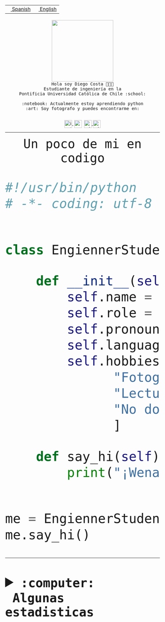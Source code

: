<table border="0"  align="right">
 <tr><td><a href="README.md"><img src="https://upload.wikimedia.org/wikipedia/commons/thumb/8/89/Bandera_de_Espa%C3%B1a.svg/1200px-Bandera_de_Espa%C3%B1a.svg.png" height="10"> Spanish</a></td>
 <td><a href="README.en.md"><img src="https://upload.wikimedia.org/wikipedia/commons/a/a4/Flag_of_the_United_States.svg" height="10"> English</a></td></tr>
</table><br><br><br>


<p align="center">
  <img src="https://github.com/diegocostares/diegocostares/blob/main/Images/aaa2.gif?raw=true" height="200px" weight="200px">
  <br><samp>
    Hola soy Diego Costa 👨🏻‍💻<br>
    Estudiante de ingeniería en la <br>
    Pontificia Universidad Católica de Chile :school:<br>
  <br>
    :notebook: Actualmente estoy aprendiendo python <br>
    :art: Soy fotografo y puedes encontrarme en: <br>
  <br></samp>
  
</p>

<p align="center">
   <a href="https://instagram.com/diegocosta_no" target="blank">
    <img 
    align="center" src="https://cdn.jsdelivr.net/npm/simple-icons@3.0.1/icons/instagram.svg" alt="instagram" height="25px" width="25px" />
  </a>
  <a style="border: 3px solid; color: white;"href="https://t.me/diegocosta_no" target="blank">
  <img
  align="center" alt="Telegram" width="25px" src="https://icons-for-free.com/iconfiles/png/512/Telegram-1324888767380505522.png" />
</a>
<a href="https://api.whatsapp.com/send?phone=56971897835&text=Hola!" target="blank">
  <img
  align="center" alt="wtsp" width="25px" src="https://img.icons8.com/pastel-glyph/2x/whatsapp--v2.png" />
</a>
<a href="https://www.linkedin.com/in/diego-costa-786249213/" target="blank">
  <img
  align="center" alt="wtsp" width="25px" src="https://img.icons8.com/metro/452/linkedin.png" />
</a>

  </a>
</p>

---


<p align="center"><font size="25"><samp>Un poco de mi en codigo</samp></front></p>


```python
#!/usr/bin/python
# -*- coding: utf-8 -*-


class EngiennerStudent:

    def __init__(self):
        self.name = "Diego Costa"
        self.role = "Estudiante"
        self.pronouns = "he/him"
        self.language_spoken = ["es_CL", "en_US"]
        self.hobbies = [
              "Fotografia",
              "Lectura",
              "No dormir",
              ]

    def say_hi(self):
        print("¡Wena mundo!")


me = EngiennerStudent()
me.say_hi()
```
---
<details>
  <summary><b><samp>:computer: &nbsp;Algunas estadisticas</samp></b></summary>
  <br/></p>

<!--START_SECTION:waka-->
![Code Time](http://img.shields.io/badge/Code%20Time-1%2C029%20hrs%2056%20mins-blue)

**Soy nocturno 🦉** 

```text
🌞 Mañana                 33 commits          ░░░░░░░░░░░░░░░░░░░░░░░░░   01.07 % 
🌆 Día                    965 commits         ████████░░░░░░░░░░░░░░░░░   31.27 % 
🌃 Tarde                  1341 commits        ███████████░░░░░░░░░░░░░░   43.45 % 
🌙 Noche                  747 commits         ██████░░░░░░░░░░░░░░░░░░░   24.21 % 
```
📅 **Soy más productivo los Martes** 

```text
Lunes                    485 commits         ████░░░░░░░░░░░░░░░░░░░░░   15.72 % 
Martes                   594 commits         █████░░░░░░░░░░░░░░░░░░░░   19.25 % 
Miércoles                415 commits         ███░░░░░░░░░░░░░░░░░░░░░░   13.45 % 
Jueves                   471 commits         ████░░░░░░░░░░░░░░░░░░░░░   15.26 % 
Viernes                  440 commits         ████░░░░░░░░░░░░░░░░░░░░░   14.26 % 
Sábado                   242 commits         ██░░░░░░░░░░░░░░░░░░░░░░░   07.84 % 
Domingo                  439 commits         ████░░░░░░░░░░░░░░░░░░░░░   14.23 % 
```


📊 **Esta semana me dediqué a** 

```text
🐱‍💻 Proyectos: 
arqui-t3                 15 hrs 33 mins      ███████████████░░░░░░░░░░   60.98 % 
2023-1-S4-Grupo2-IA      6 hrs 20 mins       ██████░░░░░░░░░░░░░░░░░░░   24.85 % 
fakeio-main              58 mins             █░░░░░░░░░░░░░░░░░░░░░░░░   03.82 % 
2023-1-S4-Grupo2-Backend 56 mins             █░░░░░░░░░░░░░░░░░░░░░░░░   03.68 % 
2023-1-S4-Grupo2-Frontend43 mins             █░░░░░░░░░░░░░░░░░░░░░░░░   02.84 % 
```


 Last Updated on 08/06/2023 12:35:54 UTC
<!--END_SECTION:waka-->
  
  

<p align="center"> <img src="https://github-readme-stats.vercel.app/api?username=diegocostares&show_icons=true&theme=ayu-mirage" alt="abhisheknaiidu" /></p>
 
</details>
